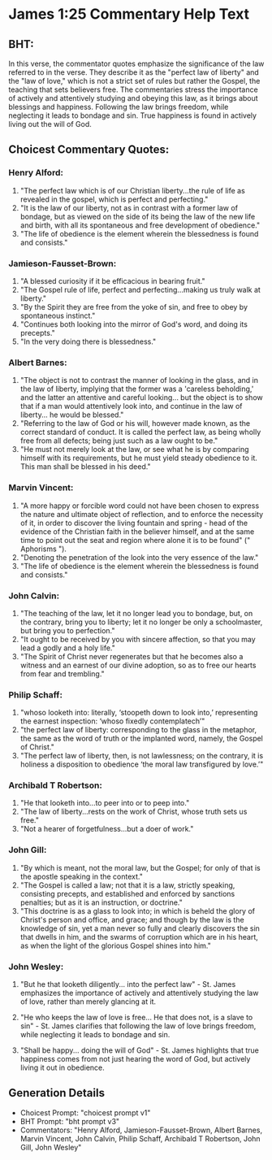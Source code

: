 # James 1:25 Commentary Help Text

## BHT:
In this verse, the commentator quotes emphasize the significance of the law referred to in the verse. They describe it as the "perfect law of liberty" and the "law of love," which is not a strict set of rules but rather the Gospel, the teaching that sets believers free. The commentaries stress the importance of actively and attentively studying and obeying this law, as it brings about blessings and happiness. Following the law brings freedom, while neglecting it leads to bondage and sin. True happiness is found in actively living out the will of God.

## Choicest Commentary Quotes:
### Henry Alford:
1. "The perfect law which is of our Christian liberty...the rule of life as revealed in the gospel, which is perfect and perfecting." 
2. "It is the law of our liberty, not as in contrast with a former law of bondage, but as viewed on the side of its being the law of the new life and birth, with all its spontaneous and free development of obedience." 
3. "The life of obedience is the element wherein the blessedness is found and consists."

### Jamieson-Fausset-Brown:
1. "A blessed curiosity if it be efficacious in bearing fruit." 
2. "The Gospel rule of life, perfect and perfecting...making us truly walk at liberty."
3. "By the Spirit they are free from the yoke of sin, and free to obey by spontaneous instinct."
4. "Continues both looking into the mirror of God's word, and doing its precepts."
5. "In the very doing there is blessedness."

### Albert Barnes:
1. "The object is not to contrast the manner of looking in the glass, and in the law of liberty, implying that the former was a 'careless beholding,' and the latter an attentive and careful looking... but the object is to show that if a man would attentively look into, and continue in the law of liberty... he would be blessed."
2. "Referring to the law of God or his will, however made known, as the correct standard of conduct. It is called the perfect law, as being wholly free from all defects; being just such as a law ought to be."
3. "He must not merely look at the law, or see what he is by comparing himself with its requirements, but he must yield steady obedience to it. This man shall be blessed in his deed."

### Marvin Vincent:
1. "A more happy or forcible word could not have been chosen to express the nature and ultimate object of reflection, and to enforce the necessity of it, in order to discover the living fountain and spring - head of the evidence of the Christian faith in the believer himself, and at the same time to point out the seat and region where alone it is to be found" (" Aphorisms ").
2. "Denoting the penetration of the look into the very essence of the law."
3. "The life of obedience is the element wherein the blessedness is found and consists."

### John Calvin:
1. "The teaching of the law, let it no longer lead you to bondage, but, on the contrary, bring you to liberty; let it no longer be only a schoolmaster, but bring you to perfection."
2. "It ought to be received by you with sincere affection, so that you may lead a godly and a holy life."
3. "The Spirit of Christ never regenerates but that he becomes also a witness and an earnest of our divine adoption, so as to free our hearts from fear and trembling."

### Philip Schaff:
1. "whoso looketh into: literally, ‘stoopeth down to look into,’ representing the earnest inspection: ‘whoso fixedly contemplatech’" 
2. "the perfect law of liberty: corresponding to the glass in the metaphor, the same as the word of truth or the implanted word, namely, the Gospel of Christ."
3. "The perfect law of liberty, then, is not lawlessness; on the contrary, it is holiness a disposition to obedience ‘the moral law transfigured by love.’"

### Archibald T Robertson:
1. "He that looketh into...to peer into or to peep into." 
2. "The law of liberty...rests on the work of Christ, whose truth sets us free." 
3. "Not a hearer of forgetfulness...but a doer of work."

### John Gill:
1. "By which is meant, not the moral law, but the Gospel; for only of that is the apostle speaking in the context."
2. "The Gospel is called a law; not that it is a law, strictly speaking, consisting precepts, and established and enforced by sanctions penalties; but as it is an instruction, or doctrine."
3. "This doctrine is as a glass to look into; in which is beheld the glory of Christ's person and office, and grace; and though by the law is the knowledge of sin, yet a man never so fully and clearly discovers the sin that dwells in him, and the swarms of corruption which are in his heart, as when the light of the glorious Gospel shines into him."

### John Wesley:
1. "But he that looketh diligently... into the perfect law" - St. James emphasizes the importance of actively and attentively studying the law of love, rather than merely glancing at it. 

2. "He who keeps the law of love is free... He that does not, is a slave to sin" - St. James clarifies that following the law of love brings freedom, while neglecting it leads to bondage and sin.

3. "Shall be happy... doing the will of God" - St. James highlights that true happiness comes from not just hearing the word of God, but actively living it out in obedience.


## Generation Details
- Choicest Prompt: "choicest prompt v1"
- BHT Prompt: "bht prompt v3"
- Commentators: "Henry Alford, Jamieson-Fausset-Brown, Albert Barnes, Marvin Vincent, John Calvin, Philip Schaff, Archibald T Robertson, John Gill, John Wesley"
